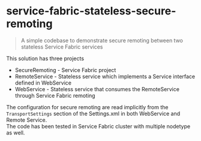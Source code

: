 # service-fabric-stateless-secure-remoting
> A simple codebase to demonstrate secure remoting between two stateless Service Fabric services

This solution has three projects
 * SecureRemoting - Service Fabric project
 * RemoteService - Stateless service which implements a Service interface defined in WebService
 * WebService - Stateless service that consumes the RemoteService through Service Fabric remoting

 The configuration for secure remoting are read implicitly from the `TransportSettings` section of the Settings.xml in both WebService and Remote Service.  
 The code has been tested in Service Fabric cluster with multiple nodetype as well.
